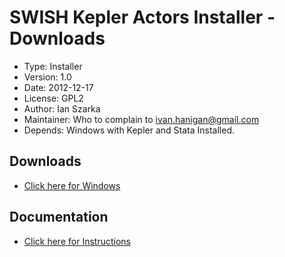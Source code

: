 SWISH Kepler Actors Installer - Downloads
========================================================

* Type:   Installer
* Version: 	1.0
* Date: 	2012-12-17
* License: 	GPL2
* Author: Ian Szarka
* Maintainer: Who to complain to <ivan.hanigan@gmail.com>
* Depends: Windows with Kepler and Stata Installed.

## Downloads
* [Click here for Windows](/tools/swishkepleractorsinstaller/SWISHKeplerActorsInstaller04July2013.zip)

## Documentation
* [Click here for Instructions](/tools/swishkepleractorsinstaller/swishkepleractorsinstaller-details.html)